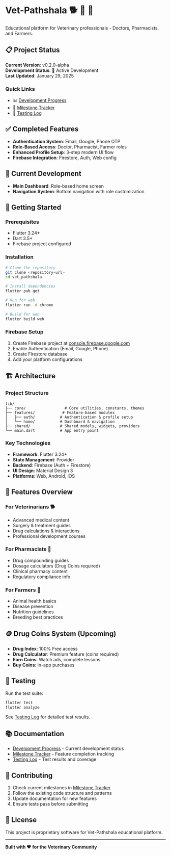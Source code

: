 # Vet-Pathshala 🐕 💊 🌾

Educational platform for Veterinary professionals - Doctors, Pharmacists, and Farmers.

## 📋 Project Status

**Current Version**: v0.2.0-alpha  
**Development Status**: 🚧 Active Development  
**Last Updated**: January 29, 2025

### Quick Links
- 📊 [Development Progress](./DEVELOPMENT_PROGRESS.md)
- 🎯 [Milestone Tracker](./MILESTONE_TRACKER.md)  
- 🧪 [Testing Log](./TESTING_LOG.md)

## ✅ Completed Features

- **Authentication System**: Email, Google, Phone OTP
- **Role-Based Access**: Doctor, Pharmacist, Farmer roles
- **Enhanced Profile Setup**: 3-step modern UI flow
- **Firebase Integration**: Firestore, Auth, Web config

## 🚧 Current Development

- **Main Dashboard**: Role-based home screen
- **Navigation System**: Bottom navigation with role customization

## 🚀 Getting Started

### Prerequisites
- Flutter 3.24+
- Dart 3.5+
- Firebase project configured

### Installation
```bash
# Clone the repository
git clone <repository-url>
cd vet_pathshala

# Install dependencies
flutter pub get

# Run for web
flutter run -d chrome

# Build for web
flutter build web
```

### Firebase Setup
1. Create Firebase project at [console.firebase.google.com](https://console.firebase.google.com)
2. Enable Authentication (Email, Google, Phone)
3. Create Firestore database
4. Add your platform configurations

## 🏗️ Architecture

### Project Structure
```
lib/
├── core/                 # Core utilities, constants, themes
├── features/            # Feature-based modules
│   ├── auth/           # Authentication & profile setup
│   └── home/           # Dashboard & navigation
├── shared/             # Shared models, widgets, providers
└── main.dart           # App entry point
```

### Key Technologies
- **Framework**: Flutter 3.24+
- **State Management**: Provider
- **Backend**: Firebase (Auth + Firestore)
- **UI Design**: Material Design 3
- **Platforms**: Web, Android, iOS

## 📱 Features Overview

### For Veterinarians 🐕
- Advanced medical content
- Surgery & treatment guides
- Drug calculations & interactions
- Professional development courses

### For Pharmacists 💊  
- Drug compounding guides
- Dosage calculators (Drug Coins required)
- Clinical pharmacy content
- Regulatory compliance info

### For Farmers 🌾
- Animal health basics
- Disease prevention
- Nutrition guidelines
- Breeding best practices

## 🪙 Drug Coins System (Upcoming)
- **Drug Index**: 100% Free access
- **Drug Calculator**: Premium feature (coins required)
- **Earn Coins**: Watch ads, complete lessons
- **Buy Coins**: In-app purchases

## 🧪 Testing

Run the test suite:
```bash
flutter test
flutter analyze
```

See [Testing Log](./TESTING_LOG.md) for detailed test results.

## 📚 Documentation

- [Development Progress](./DEVELOPMENT_PROGRESS.md) - Current development status
- [Milestone Tracker](./MILESTONE_TRACKER.md) - Feature completion tracking  
- [Testing Log](./TESTING_LOG.md) - Test results and coverage

## 🤝 Contributing

1. Check current milestones in [Milestone Tracker](./MILESTONE_TRACKER.md)
2. Follow the existing code structure and patterns
3. Update documentation for new features
4. Ensure tests pass before submitting

## 📄 License

This project is proprietary software for Vet-Pathshala educational platform.

---

**Built with ❤️ for the Veterinary Community**
